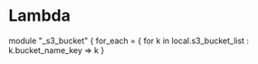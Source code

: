 # Lambda
module "_s3_bucket" {
  for_each             = { for k in local.s3_bucket_list : k.bucket_name_key => k }
  
